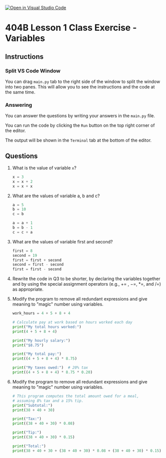 [![Open in Visual Studio Code](https://classroom.github.com/assets/open-in-vscode-718a45dd9cf7e7f842a935f5ebbe5719a5e09af4491e668f4dbf3b35d5cca122.svg)](https://classroom.github.com/online_ide?assignment_repo_id=13318819&assignment_repo_type=AssignmentRepo)
# 404B Lesson 1 Class Exercise - Variables

## Instructions

### Split VS Code Window

You can drag `main.py` tab to the right side of the window to split the window into two panes. This will allow you to see the instructions and the code at the same time.

### Answering

You can answer the questions by writing your answers in the `main.py` file.

You can run the code by clicking the `Run` button on the top right corner of the editor.

The output will be shown in the `Terminal` tab at the bottom of the editor.

## Questions

1. What is the value of variable `x`?

   ```python
   x = 3
   x = x + 2
   x = x + x
   ```

2. What are the values of variable a, b and c?

    ```python
    a = 5
    b = 10
    c = b

    a = a + 1
    b = b - 1
    c = c + a
    ```

3. What are the values of variable first and second?

    ```python
    first = 8
    second = 19
    first = first + second
    second = first - second
    first = first - second
    ```

4. Rewrite the code in Q3 to be shorter, by declaring the variables together and by using the special assignment operators (e.g., += , −=, *=, and /=) as appropriate.

5. Modify the program to remove all redundant expressions and give meaning to "magic" number using variables.

    ```python
    work_hours = 4 + 5 + 8 + 4

    # Calculate pay at work based on hours worked each day
    print("My total hours worked:")
    print(4 + 5 + 8 + 4)

    print("My hourly salary:")
    print("$8.75")

    print("My total pay:")
    print((4 + 5 + 8 + 4) * 8.75)

    print("My taxes owed:")  # 20% tax
    print((4 + 5 + 8 + 4) * 8.75 * 0.20)
    ```

6. Modify the program to remove all redundant expressions and give meaning to "magic" number using variables.

    ```python
    # This program computes the total amount owed for a meal,
    # assuming 8% tax and a 15% tip.
    print("Subtotal:")
    print(38 + 40 + 30)
    
    print("Tax:")
    print((38 + 40 + 30) * 0.08)
    
    print("Tip:")
    print((38 + 40 + 30) * 0.15)
    
    print("Total:")
    print(38 + 40 + 30 + (38 + 40 + 30) * 0.08 + (38 + 40 + 30) * 0.15)
    ```
